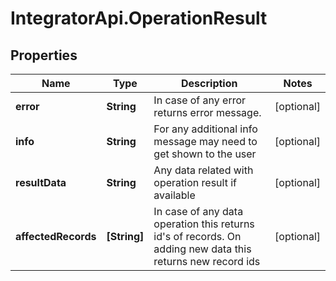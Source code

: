 # IntegratorApi.OperationResult

## Properties

Name | Type | Description | Notes
------------ | ------------- | ------------- | -------------
**error** | **String** | In case of any error returns error message. | [optional] 
**info** | **String** | For any additional info message may need to get shown to the user | [optional] 
**resultData** | **String** | Any data related with operation result if available | [optional] 
**affectedRecords** | **[String]** | In case of any data operation this returns id&#39;s of records. On adding new data this returns new record ids | [optional] 


